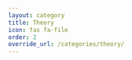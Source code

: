 ```yaml
---
layout: category
title: Theory
icon: fas fa-file
order: 2
override_url: /categories/theory/
---
```

